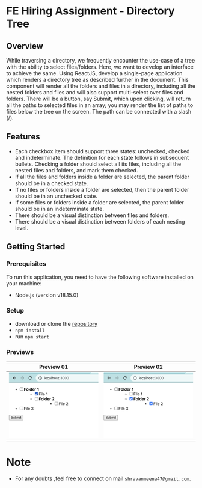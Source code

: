 # FE Hiring Assignment - Directory Tree

## Overview

While traversing a directory, we frequently encounter the use-case of a tree with the ability to select files/folders. Here, we want to develop an interface to achieve the same.
Using ReactJS, develop a single-page application which renders a directory tree as described further in the document. This component will render all the folders and files in a directory, including all the nested folders and files and will also support multi-select over files and folders.
There will be a button, say Submit, which upon clicking, will return all the paths to selected files in an array; you may render the list of paths to files below the tree on the screen. The path can be connected with a slash (/).

## Features

- Each checkbox item should support three states: unchecked, checked and indeterminate. The definition for each state follows in subsequent bullets.
Checking a folder should select all its files, including all the nested files and folders, and mark them checked.
- If all the files and folders inside a folder are selected, the parent folder should be in a checked state.
- If no files or folders inside a folder are selected, then the parent folder should be in an unchecked state.
- If some files or folders inside a folder are selected, the parent folder should be in an indeterminate state.
- There should be a visual distinction between files and folders.
- There should be a visual distinction between folders of each nesting level.

## Getting Started

### Prerequisites

To run this application, you need to have the following software installed on your machine:

- Node.js (version v18.15.0)

### Setup

- download or clone the [repository](https://github.com/ShravanMeena/ping-safe-task.git)
- `npm install`
- run `npm start`

### Previews
Preview 01           |  Preview 02
:-------------------------:|:-------------------------:
![](https://github.com/ShravanMeena/ping-safe-task/blob/main/src/assets/1.png?raw=true)  |  ![](https://github.com/ShravanMeena/ping-safe-task/blob/main/src/assets/3.png?raw=true)

# Note

- For any doubts ,feel free to connect on mail `shravanmeena47@gmail.com`.
